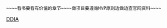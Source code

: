 ~~~~~~~~~~~~~~~~~~~~~~~~~~~~~~~~~~~~~~~~~~~~~~~~~~~~~~~~~~
~~~~看书要看有价值的章节~~~~做项目要遵循MVP原则边做边查官网资料~~~~
~~~~~~~~~~~~~~~~~~~~~~~~~~~~~~~~~~~~~~~~~~~~~~~~~~~~~~~~~~

[DDIA](https://vonng.github.io/ddia/#/)